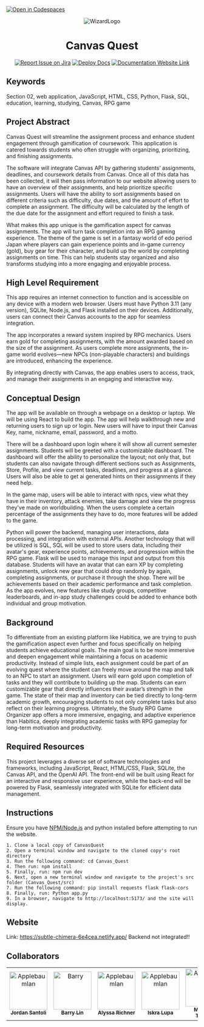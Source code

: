 





[![Open in Codespaces](https://classroom.github.com/assets/launch-codespace-2972f46106e565e64193e422d61a12cf1da4916b45550586e14ef0a7c637dd04.svg)](https://classroom.github.com/open-in-codespaces?assignment_repo_id=15801643)
<div align="center">

![WizardLogo](https://github.com/user-attachments/assets/96ef04d5-8bae-4201-9c32-174cab6bf3e4)
# Canvas Quest
[![Report Issue on Jira](https://img.shields.io/badge/Report%20Issues-Jira-0052CC?style=flat&logo=jira-software)](https://temple-cis-projects-in-cs.atlassian.net/jira/software/c/projects/DT/issues)
[![Deploy Docs](https://github.com/ApplebaumIan/tu-cis-4398-docs-template/actions/workflows/deploy.yml/badge.svg)](https://github.com/ApplebaumIan/tu-cis-4398-docs-template/actions/workflows/deploy.yml)
[![Documentation Website Link](https://img.shields.io/badge/-Documentation%20Website-brightgreen)](https://applebaumian.github.io/tu-cis-4398-docs-template/)


</div>


## Keywords

Section 02, web application, JavaScript, HTML, CSS, Python, Flask, SQL, education, learning, studying, Canvas, RPG game

## Project Abstract
Canvas Quest will streamline the assignment process and enhance student engagement through gamification of coursework. This application is catered towards students who often struggle with organizing, prioritizing, and finishing assignments. 

The software will integrate Canvas API  by gathering students’ assignments, deadlines, and coursework details from Canvas. Once all of this data has been collected, it will then pass information to our website allowing users to have an overview of their assignments, and help prioritize specific assignments. Users will have the ability to sort assignments based on different criteria such as difficulty, due dates, and the amount of effort to complete an assignment. The difficulty will be calculated by the length of the due date for the assignment and effort required to finish a task. 

What makes this app unique is the gamification aspect for canvas assignments. The app will turn task completion into an RPG gaming experience. The theme of the game is set in a fantasy world of edo period Japan where players can gain experience points and in-game currency (gold), buy gear for their character, and build up the world by completing assignments on time. This can help students stay organized and also transforms studying into a more engaging and enjoyable process.

## High Level Requirement

This app requires an internet connection to function and is accessible on any device with a modern web browser. Users must have Python 3.11 (any version), SQLite, Node.js, and Flask installed on their devices. Additionally, users can connect their Canvas accounts to the app for seamless integration.

The app incorporates a reward system inspired by RPG mechanics. Users earn gold for completing assignments, with the amount awarded based on the size of the assignment. As users complete more assignments, the in-game world evolves—new NPCs (non-playable characters) and buildings are introduced, enhancing the experience.

By integrating directly with Canvas, the app enables users to access, track, and manage their assignments in an engaging and interactive way.

## Conceptual Design

The app will be available on through a webpage on a desktop or laptop. We will be using React to build the app. The app will help walkthrough new and returning users to sign up or  login. New users will have to input their Canvas Key, name, nickname, email, password, and a motto.

There will be a dashboard upon login where it will show all current semester assignments. Students will be greeted with a customizable dashboard. The dashboard will offer the ability to personalize the layout; not only that, but students can also navigate through different sections such as Assignments, Store, Profile, and view current tasks, deadlines, and progress at a glance. Users will also be able to get ai generated hints on their assignments if they need help. 

In the game map, users will be able to interact with npcs, view what they have in their inventory, attack enemies, take damage and view the progress they've made on worldbuilding. When the users complete a certain percentage of the assignments they have to do, more features will be added to the game. 

Python will power the backend, managing user interactions, data processing, and integration with external APIs. Another technology that will be utilized is SQL, SQL will be used to store users data, including their avatar's gear, experience points, achievements, and progression within the RPG game. Flask will be used to manage this input and output from this database. Students will have an avatar that can earn XP by completing assignments, unlock new gear that could drop randomly by again, completing assignments, or purchase it through the shop. There will be achievements based on their academic performance and task completion. As the app evolves, new features like study groups, competitive leaderboards, and in-app study challenges could be added to enhance both individual and group motivation.

## Background

To differentiate from an existing platform like Habitica, we are trying to push the gamification aspect even further and focus specifically on helping students achieve educational goals. The main goal is to be more immersive and deepen engagement while maintaining a focus on academic productivity. Instead of simple lists, each assignment could be part of an evolving quest where the student can freely move around the map and talk to an NPC to start an assignment. Users will earn gold upon completion of tasks and they will contribute to building up the map. Students can earn customizable gear that directly influences their avatar’s strength in the game. The state of their map and inventory can be tied directly to long-term academic growth, encouraging students to not only complete tasks but also reflect on their learning progress. Ultimately, the Study RPG Game Organizer app offers a more immersive, engaging, and adaptive experience than Habitica, deeply integrating academic tasks with RPG gameplay for long-term motivation and productivity. 

## Required Resources
This project leverages a diverse set of software technologies and frameworks, including JavaScript, React, HTML/CSS, Flask, SQLite, the Canvas API, and the OpenAI API. The front-end will be built using React for an interactive and responsive user experience, while the back-end will be powered by Flask, seamlessly integrated with SQLite for efficient data management. 


## Instructions
Ensure you have <a href = 'https://nodejs.org/en/download/package-manager'>NPM/Node.js</a> and python installed before attempting to run the website.

    1. Clone a local copy of CanvasQuest
    2. Open a terminal window and navigate to the cloned copy's root directory
    3. Run the following command: cd Canvas_Quest
    4. Then run: npm install
    5. Finally, run: npm run dev
    6. Next, open a new terminal window and navigate to the project's src folder (Canvas_Quest/src)
    7. Run the following command: pip install requests flask flask-cors
    8. Finally, run: Python app.py
    9. In a browser, navigate to http://localhost:5173/ and the site will display.

## Website
Link: https://subtle-chimera-6e4cea.netlify.app/ 
Backend not integrated!!

## Collaborators


[//]: # ( readme: collaborators -start )
<table>
<tr>
    <td align="center">
        <a href="https://github.com/tug94192">
            <img src="https://avatars.githubusercontent.com/tug94192" width="100;" alt="ApplebaumIan"/>
            <br />
            <sub><b>Jordan Santoli</b></sub>
        </a>
    </td>
    <td align="center">
        <a href="https://github.com/mikey6002">
            <img src="https://avatars.githubusercontent.com/mikey6002" width="100;" alt="Barry"/>
            <br />
            <sub><b>Barry Lin</b></sub>
        </a>
    </td>
    <td align="center">
        <a href="https://github.com/Lyss1303">
            <img src="https://avatars.githubusercontent.com/Lyss1303" width="100;" alt="ApplebaumIan"/>
            <br />
            <sub><b>Alyssa Richner</b></sub>
        </a>
    </td>
    <td align="center">
        <a href="https://github.com/IskraLlupa25">
            <img src="https://avatars.githubusercontent.com/IskraLlupa25" width="100;" alt="ApplebaumIan"/>
            <br />
            <sub><b>Iskra Lupa</b></sub>
        </a>
    </td>
    <td align="center">
        <a href="https://github.com/MTruong5">
            <img src="https://avatars.githubusercontent.com/MTruong5" width="100;" alt="ApplebaumIan"/>
            <br />
            <sub><b>Madison Truong</b></sub>
        </a>
    </td>
    <td align="center">
        <a href="https://github.com/ApplebaumIan">
            <img src="https://avatars.githubusercontent.com/u/9451941?v=4" width="100;" alt="ApplebaumIan"/>
            <br />
            <sub><b>Ian Applebaum</b></sub>
        </a>
    </td>
</tr>
</table>

[//]: # ( readme: collaborators -end )

